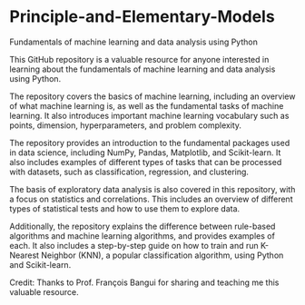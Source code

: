 # Principle-and-Elementary-Models
Fundamentals of machine learning and data analysis using Python

This GitHub repository is a valuable resource for anyone interested in learning about the fundamentals of machine learning and data analysis using Python.

The repository covers the basics of machine learning, including an overview of what machine learning is, as well as the fundamental tasks of machine learning. It also introduces important machine learning vocabulary such as points, dimension, hyperparameters, and problem complexity.

The repository provides an introduction to the fundamental packages used in data science, including NumPy, Pandas, Matplotlib, and Scikit-learn. It also includes examples of different types of tasks that can be processed with datasets, such as classification, regression, and clustering.

The basis of exploratory data analysis is also covered in this repository, with a focus on statistics and correlations. This includes an overview of different types of statistical tests and how to use them to explore data.

Additionally, the repository explains the difference between rule-based algorithms and machine learning algorithms, and provides examples of each. It also includes a step-by-step guide on how to train and run K-Nearest Neighbor (KNN), a popular classification algorithm, using Python and Scikit-learn.

Credit: Thanks to Prof. François Bangui for sharing and teaching me this valuable resource.
